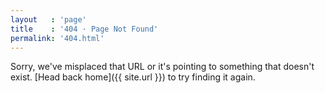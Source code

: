 ```yaml
---
layout   : 'page'
title    : '404 · Page Not Found'
permalink: '404.html'
---
```


Sorry, we've misplaced that URL or it's pointing to something that doesn't exist. [Head back home]({{ site.url }}) to try finding it again.
